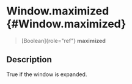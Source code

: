 Window.maximized {#Window.maximized}
================

> [Boolean]{role="ref"} **maximized**

Description
-----------

True if the window is expanded.
